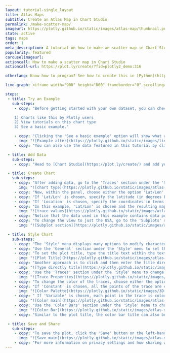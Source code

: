 ```yaml
---
layout: tutorial-single_layout
title: Atlas Maps
subtitle: Create an Atlas Map in Chart Studio
permalink: /make-scatter-map/
imageurl: https://plotly.github.io/static/images/atlas-map/thumbnail.png
state: active
tags: maps
order: 1
meta_description: A tutorial on how to make an scatter map in Chart Studio.
popularity: featured
carouselimageurl:
actioncall: How to make a scatter map in Chart Studio
actioncall-url: https://plot.ly/create/?fid=plotly2_demo:316

otherlang: Know how to program? See how to create this in [Python](https://plot.ly/python/scatter-plots-on-maps/) or [R](https://plot.ly/r/scatter-plots-on-maps/).

live-graph: <iframe width="900" height="800" frameborder="0" scrolling="no" src="https://plot.ly/~plotly2_demo/316/"></iframe>

steps:
 - title: Try an Example
   sub-steps:
    - copy: "Before getting started with your own dataset, you can check out an example. First, select the 'Type' menu. Hovering the mouse over the chart type icon will display three options:

    1) Charts like this by Plotly users
    2) View tutorials on this chart type
    3) See a basic example."

    - copy: "Clicking the 'See a basic example' option will show what a sample chart looks like after adding data and editing with the style. You'll also see what labels and style attributes were selected for this specific chart, as well as the end result."
      img: "![Example after](https://plotly.github.io/static/images/line-graph-and-scatter-plot-with-excel/scatter-try-example.gif)"
    - copy: "You can also use the data featured in this tutorial by clicking on 'Open This Data in Chart Studio' on the left-hand side. It'll open in Chart Studio."

 - title: Add Data
   sub-steps:
    - copy: "Head to [Chart Studio](https://plot.ly/create/) and add your data. You have the option of typing directly in the grid, uploading your file, or entering a URL of an online dataset. Chart Studio accepts .xls, .xlsx, or .csv files. For more information on how to enter your data, see [this](https://help.plot.ly/add-data-to-the-plotly-grid/) tutorial."

 - title: Create Chart
   sub-steps:
    - copy: "After adding data, go to the 'Traces' section under the 'Structure' menu on the left-hand side. Choose the 'Type' of trace, then choose 'Atlas Map' under 'Maps' chart type."
      img: "![chart type](https://plotly.github.io/static/images/atlas-map/atlas-map-chart-type.png)"
    - copy: "Now, within the panel, choose either the option 'Lat/Lon' or 'Location', based on the data format."
    - copy: "If 'Lat/Lon' is chosen, specify the latitude (in degrees East) and longitude (in degrees North) cooordinates from the dropdown menus."
    - copy: "If 'Location' is chosen, specify the coordinates in terms of location IDs (i.e., abbrevations) or names using the dropdown menu available next to the 'Locations' attribute. The coordinates, in this case, correspond to the centroid of each given location. The attribute 'Location Format' determines the set of locations used to match entries in 'Location' to regions of the map."
    - copy: "In this example, 'Lat/Lon' is chosen and the resulting mapbox plot can be seen below."
      img: "![trace values](https://plotly.github.io/static/images/atlas-map/select-trace-values.png)"
    - copy: "Notice that the data used in this example contains data points only for the USA, hence the points are populated around the USA region."
    - copy: "To change the view to just the USA, go to the 'Subplots' section under the 'Structure' menu and select 'USA' from the dropdown next to the attribute 'Region' under the property 'Map Projection'. This simply changes the region to the USA as opposed to a global map. Below, the 'Projection' dropdown will automatically default to 'Albers USA' then."
      img: "![Subplot section](https://plotly.github.io/static/images/atlas-map/select-map-region.png)"

 - title: Style Chart
   sub-steps:
    - copy: "The 'Style' menu displays many options to modify characteristics of the overall chart layout or the individual traces. To see more options about styling the chart visit the [style and layout](https://help.plot.ly/tutorials/#layout) section of the Chart Studio documentation."
    - copy: "Use the 'General' section under the 'Style' menu to set the plot title, and other layout properties."
    - copy: "To set the plot title, type the title text within the textbox provided under the 'Title' property."
      img: "![Plot Title](https://plotly.github.io/static/images/atlas-map/atlas-map-title.png)"
    - copy: "Another approach is to click and then enter the title directly on the plot interface."
      img: "![Type directly title](https://plotly.github.io/static/images/atlas-map/atlas-map-title-direct.png)"
    - copy: "Use the 'Traces' section under the 'Style' menu to change the properties of the trace such as the marker (points) symbol, color or size and hoverinfo."
      img: "![Trace Properties](https://plotly.github.io/static/images/atlas-map/atlas-map-properties.png)"
    - copy: "To change the color of the traces, choose either the option 'Constant' or 'Variable'."
    - copy: "If 'Constant' is chosen, all the points of the trace are colored in the same color. Then choose the color by clicking on the color palette."
      img: "![Color Palette](https://plotly.github.io/static/images/3D-scatter-plots/3D-scatter-color-palette.png)"
    - copy: " If 'Variable' is chosen, each point in the trace is colored according to the data specified. Then choose the desired colorscale from the respective dropdown menu. In this plot, the option 'Variable' is chosen, as seen below."
      img: "![Color main](https://plotly.github.io/static/images/atlas-map/atlas-map-colorscale.png)"
    - copy: "Use the 'Color Bars' section under the 'Style' menu to change the properties of the color bar such as title, size and position, etc."
      img: "![Color Bar](https://plotly.github.io/static/images/atlas-map/atlas-map-colorbar.png)"
    - copy: "Similar to the plot title, the color bar title can also be entered directly on the plot interface."

 - title: Save and Share
   sub-steps:
    - copy: "To save the plot, click the 'Save' button on the left-hand side. A save modal will appear, as seen below, where you can specify the filenames and privacy settings for your plot and data grid."
      img: "![Save main](https://plotly.github.io/static/images/atlas-map/atlas-map-save-main.png)"
    - copy: "For more information on privacy settings and how sharing works, visit Chart Studio's [sharing tutorial](http://help.plot.ly/save-share-and-export-in-plotly/)."
---
```

